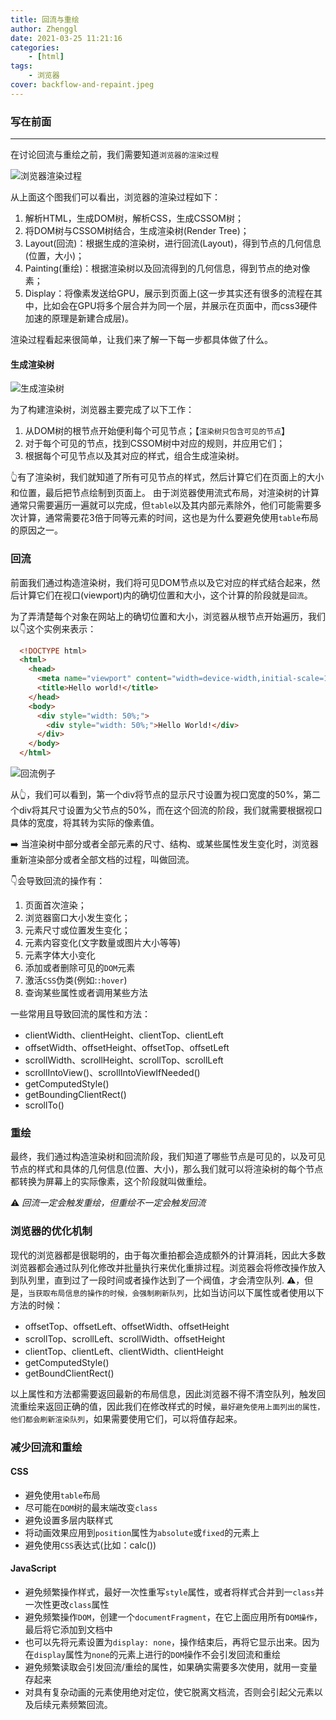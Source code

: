 ```yaml
---
title: 回流与重绘
author: Zhenggl
date: 2021-03-25 11:21:16
categories:
    - [html]
tags:
    - 浏览器
cover: backflow-and-repaint.jpeg
---
```


### 写在前面
---
在讨论回流与重绘之前，我们需要知道`浏览器的渲染过程`

![浏览器渲染过程](backflow-and-repaint-guide.jpeg)

从上面这个图我们可以看出，浏览器的渲染过程如下：

1. 解析HTML，生成DOM树，解析CSS，生成CSSOM树；
2. 将DOM树与CSSOM树结合，生成渲染树(Render Tree)；
3. Layout(回流)：根据生成的渲染树，进行回流(Layout)，得到节点的几何信息(位置，大小)；
4. Painting(重绘)：根据渲染树以及回流得到的几何信息，得到节点的绝对像素；
5. Display：将像素发送给GPU，展示到页面上(这一步其实还有很多的流程在其中，比如会在GPU将多个层合并为同一个层，并展示在页面中，而css3硬件加速的原理是新建合成层)。

渲染过程看起来很简单，让我们来了解一下每一步都具体做了什么。
#### 生成渲染树
![生成渲染树](product-render-tree.jpeg)

为了构建渲染树，浏览器主要完成了以下工作：
1. 从DOM树的根节点开始便利每个可见节点；【`渲染树只包含可见的节点`】
2. 对于每个可见的节点，找到CSSOM树中对应的规则，并应用它们；
3. 根据每个可见节点以及其对应的样式，组合生成渲染树。

👆有了渲染树，我们就知道了所有可见节点的样式，然后计算它们在页面上的大小和位置，最后把节点绘制到页面上。
由于浏览器使用流式布局，对渲染树的计算通常只需要遍历一遍就可以完成，但`table`以及其内部元素除外，他们可能需要多次计算，通常需要花3倍于同等元素的时间，这也是为什么要避免使用`table`布局的原因之一。

### 回流
前面我们通过构造渲染树，我们将可见DOM节点以及它对应的样式结合起来，然后计算它们在视口(viewport)内的确切位置和大小，这个计算的阶段就是`回流`。

为了弄清楚每个对象在网站上的确切位置和大小，浏览器从根节点开始遍历，我们以👇这个实例来表示：
```html
  <!DOCTYPE html>
  <html>
    <head>
      <meta name="viewport" content="width=device-width,initial-scale=1">
      <title>Hello world!</title>
    </head>
    <body>
      <div style="width: 50%;">
        <div style="width: 50%;">Hello World!</div>
      </div>  
    </body>
  </html>
```
![回流例子](backflow-demo.jpeg)

从👆，我们可以看到，第一个div将节点的显示尺寸设置为视口宽度的50%，第二个div将其尺寸设置为父节点的50%，而在这个回流的阶段，我们就需要根据视口具体的宽度，将其转为实际的像素值。

➡️ 当渲染树中部分或者全部元素的尺寸、结构、或某些属性发生变化时，浏览器重新渲染部分或者全部文档的过程，叫做回流。

👇会导致回流的操作有：
1. 页面首次渲染；
2. 浏览器窗口大小发生变化；
3. 元素尺寸或位置发生变化；
4. 元素内容变化(文字数量或图片大小等等)
5. 元素字体大小变化
6. 添加或者删除可见的`DOM`元素
7. 激活`CSS`伪类(例如:`:hover`)
8. 查询某些属性或者调用某些方法

一些常用且导致回流的属性和方法：
+ clientWidth、clientHeight、clientTop、clientLeft
+ offsetWidth、offsetHeight、offsetTop、offsetLeft
+ scrollWidth、scrollHeight、scrollTop、scrollLeft
+ scrollIntoView()、scrollIntoViewIfNeeded()
+ getComputedStyle()
+ getBoundingClientRect()
+ scrollTo()


### 重绘
最终，我们通过构造渲染树和回流阶段，我们知道了哪些节点是可见的，以及可见节点的样式和具体的几何信息(位置、大小)，那么我们就可以将渲染树的每个节点都转换为屏幕上的实际像素，这个阶段就叫做重绘。

⚠️ *回流一定会触发重绘，但重绘不一定会触发回流*

### 浏览器的优化机制
现代的浏览器都是很聪明的，由于每次重拍都会造成额外的计算消耗，因此大多数浏览器都会通过队列化修改并批量执行来优化重排过程。浏览器会将修改操作放入到队列里，直到过了一段时间或者操作达到了一个阀值，才会清空队列.
⚠️，但是，`当获取布局信息的操作的时候，会强制刷新队列`，比如当访问以下属性或者使用以下方法的时候：
+ offsetTop、offsetLeft、offsetWidth、offsetHeight
+ scrollTop、scrollLeft、scrollWidth、offsetHeight
+ clientTop、clientLeft、clientWidth、clientHeight
+ getComputedStyle()
+ getBoundClientRect()

以上属性和方法都需要返回最新的布局信息，因此浏览器不得不清空队列，触发回流重绘来返回正确的值，因此我们在修改样式的时候，`最好避免使用上面列出的属性，他们都会刷新渲染队列`，如果需要使用它们，可以将值存起来。

### 减少回流和重绘

#### CSS
+ 避免使用`table`布局
+ 尽可能在`DOM`树的最末端改变`class`
+ 避免设置多层内联样式
+ 将动画效果应用到`position`属性为`absolute`或`fixed`的元素上
+ 避免使用`CSS`表达式(比如：calc())
#### JavaScript
+ 避免频繁操作样式，最好一次性重写`style`属性，或者将样式合并到一`class`并一次性更改`class`属性
+ 避免频繁操作`DOM`，创建一个`documentFragment`，在它上面应用所有`DOM操作`，最后将它添加到文档中
+ 也可以先将元素设置为`display: none`，操作结束后，再将它显示出来。因为在`display`属性为`none`的元素上进行的`DOM`操作不会引发回流和重绘
+ 避免频繁读取会引发回流/重绘的属性，如果确实需要多次使用，就用一变量存起来
+ 对具有复杂动画的元素使用绝对定位，使它脱离文档流，否则会引起父元素以及后续元素频繁回流。
